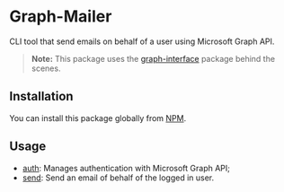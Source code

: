 # Graph-Mailer

CLI tool that send emails on behalf of a user using Microsoft Graph API.

> **Note:** This package uses the [graph-interface](https://github.com/Giancarl021/graph-interface) package behind the scenes.

## Installation

You can install this package globally from [NPM](https://npmjs.com/package/graph-mailer).

## Usage

[//]: # 'Insert any custom documentation ABOVE this line'
[//]: # 'DOCS_START'

-   [auth](docs/mailer-auth.md): Manages authentication with Microsoft Graph API;
-   [send](docs/mailer-send.md): Send an email of behalf of the logged in user.

[//]: # 'DOCS_END'
[//]: # 'Insert any custom documentation BELOW this line'
